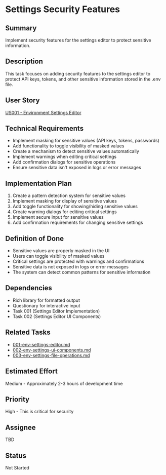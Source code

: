 # Settings Security Features

## Summary
Implement security features for the settings editor to protect sensitive information.

## Description
This task focuses on adding security features to the settings editor to protect API keys, tokens, and other sensitive information stored in the .env file.

## User Story
[US001 - Environment Settings Editor](../userstories/US001-Settings-Editor.md)

## Technical Requirements
- Implement masking for sensitive values (API keys, tokens, passwords)
- Add functionality to toggle visibility of masked values
- Create a mechanism to detect sensitive values automatically
- Implement warnings when editing critical settings
- Add confirmation dialogs for sensitive operations
- Ensure sensitive data isn't exposed in logs or error messages

## Implementation Plan
1. Create a pattern detection system for sensitive values
2. Implement masking for display of sensitive values
3. Add toggle functionality for showing/hiding sensitive values
4. Create warning dialogs for editing critical settings
5. Implement secure input for sensitive values
6. Add confirmation requirements for changing sensitive settings

## Definition of Done
- Sensitive values are properly masked in the UI
- Users can toggle visibility of masked values
- Critical settings are protected with warnings and confirmations
- Sensitive data is not exposed in logs or error messages
- The system can detect common patterns for sensitive information

## Dependencies
- Rich library for formatted output
- Questionary for interactive input
- Task 001 (Settings Editor Implementation)
- Task 002 (Settings Editor UI Components)

## Related Tasks
- [001-env-settings-editor.md](001-env-settings-editor.md)
- [002-env-settings-ui-components.md](002-env-settings-ui-components.md)
- [003-env-settings-file-operations.md](003-env-settings-file-operations.md)

## Estimated Effort
Medium - Approximately 2-3 hours of development time

## Priority
High - This is critical for security

## Assignee
TBD

## Status
Not Started 